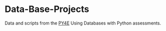 # Data-Base-Projects
Data and scripts from the [PY4E](py4e.com/lessons/database) Using Databases with Python assessments.
